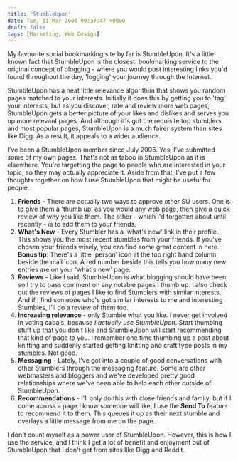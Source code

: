 ```yaml
---
title: 'StumbleUpon'
date: Tue, 11 Mar 2008 09:37:47 +0000
draft: false
tags: [Marketing, Web Design]
---
```


My favourite social bookmarking site by far is StumbleUpon. It's a little known fact that StumbleUpon is the closest  bookmarking service to the original concept of blogging - where you would post interesting links you'd found throughout the day, 'logging' your journey through the Internet.

StumbleUpon has a neat little relevance algorithim that shows you random pages matched to your interests. Initially it does this by getting you to 'tag' your interests, but as you discover, rate and review more web pages, StumbleUpon gets a better picture of your likes and dislikes and serves you up more relevant pages. And although it's got the requisite top stumblers and most popular pages, StumbleUpon is a much fairer system than sites like Digg. As a result, it appeals to a wider audience.

I've been a StumbleUpon member since July 2006. Yes, I've submitted some of my own pages. That's not as taboo in StumbleUpon as it is elsewhere. You're targetting the page to people who are interested in your topic, so they may actually appreciate it. Aside from that, I've put a few thoughts together on how I use StumbleUpon that might be useful for people.

1.  **Friends** \- There are actually two ways to approve other SU users. One is to give them a 'thumb up' as you would any web page, then give a quick review of why you like them. The other - which I'd forgotten about until recently - is to add them to your friends.
2.  **What's New** \- Every Stumbler has a 'what's new' link in their profile. This shows you the most recent stumbles from your friends. If you've chosen your friends wisely, you can find some great content in here. **Bonus tip**: There's a little 'person' icon at the top right hand column beside the mail icon. A red number beside this tells you how many new entries are on your 'what's new' page.
3.  **Reviews** \- Like I said, StumbleUpon is what blogging should have been, so I try to pass comment on any notable pages I thumb up. I also check out the reviews of pages I like to find Stumblers with similar interests. And if I find someone who's got similar interests to me and interesting Stumbles, I'll do a review of them too.
4.  **Increasing relevance** \- only Stumble what you like. I never get involved in voting cabals, because _I actually use StumbleUpon_. Start thumbing stuff up that you don't like and StumbleUpon will start recommending that kind of page to you. I remember one time thumbing up a post about knitting and suddenly started getting knitting and craft type posts in my stumbles. Not good.
5.  **Messaging** \- Lately, I've got into a couple of good conversations with other Stumblers through the messaging feature. Some are other webmasters and bloggers and we've developed pretty good relationships where we've been able to help each other outside of StumbleUpon.
6.  **Recommendations** \- I'll only do this with close friends and family, but if I come across a page I know someone will like, I use the **Send To** feature to recommend it to them. This queues it up as their next stumble and overlays a little message from me on the page.

I don't count myself as a power user of StumbleUpon. However, this is how I use the service, and I think I get a lot of benefit and enjoyment out of StumbleUpon that I don't get from sites like Digg and Reddit.